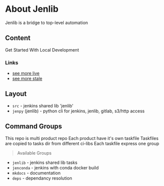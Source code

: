 # About Jenlib

Jenlib is a bridge to top-level automation

## Content

Get Started With Local Development

### Links

- [see more live](./links.html)
- [see more stale](./docs/links.md)

## Layout

- `src` - jenkins shared lib 'jenlib'
- `jenpy` (jenlib) - python cli for jenkins, jenlib, gitlab, s3/http access

## Command Groups

This repo is multi product repo
Each product have it's own taskfile
Taskfiles are copied to tasks dir from different ci-libs
Each taskfile express one group

> Available Groups

- `jenlib` - jenkins shared lib tasks
- `jenconda` - jenkins with conda docker build
- `mkdocs`  - documentation
- `deps` - dependancy resolution
